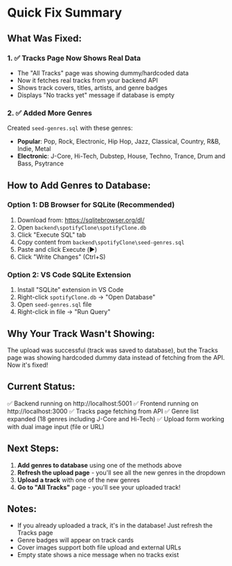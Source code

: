 # Quick Fix Summary

## What Was Fixed:

### 1. ✅ Tracks Page Now Shows Real Data
- The "All Tracks" page was showing dummy/hardcoded data
- Now it fetches real tracks from your backend API
- Shows track covers, titles, artists, and genre badges
- Displays "No tracks yet" message if database is empty

### 2. ✅ Added More Genres
Created `seed-genres.sql` with these genres:
- **Popular**: Pop, Rock, Electronic, Hip Hop, Jazz, Classical, Country, R&B, Indie, Metal
- **Electronic**: J-Core, Hi-Tech, Dubstep, House, Techno, Trance, Drum and Bass, Psytrance

## How to Add Genres to Database:

### Option 1: DB Browser for SQLite (Recommended)
1. Download from: https://sqlitebrowser.org/dl/
2. Open `backend\spotifyClone\spotifyClone.db`
3. Click "Execute SQL" tab
4. Copy content from `backend\spotifyClone\seed-genres.sql`
5. Paste and click Execute (▶️)
6. Click "Write Changes" (Ctrl+S)

### Option 2: VS Code SQLite Extension
1. Install "SQLite" extension in VS Code
2. Right-click `spotifyClone.db` → "Open Database"
3. Open `seed-genres.sql` file
4. Right-click in file → "Run Query"

## Why Your Track Wasn't Showing:

The upload was successful (track was saved to database), but the Tracks page was showing hardcoded dummy data instead of fetching from the API. Now it's fixed!

## Current Status:

✅ Backend running on http://localhost:5001
✅ Frontend running on http://localhost:3000
✅ Tracks page fetching from API
✅ Genre list expanded (18 genres including J-Core and Hi-Tech)
✅ Upload form working with dual image input (file or URL)

## Next Steps:

1. **Add genres to database** using one of the methods above
2. **Refresh the upload page** - you'll see all the new genres in the dropdown
3. **Upload a track** with one of the new genres
4. **Go to "All Tracks"** page - you'll see your uploaded track!

## Notes:

- If you already uploaded a track, it's in the database! Just refresh the Tracks page
- Genre badges will appear on track cards
- Cover images support both file upload and external URLs
- Empty state shows a nice message when no tracks exist
